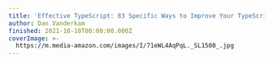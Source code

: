 ```yaml
---
title: 'Effective TypeScript: 83 Specific Ways to Improve Your TypeScript'
author: Dan Vanderkam
finished: 2021-10-10T00:00:00.000Z
coverImage: >-
  https://m.media-amazon.com/images/I/71eWL4AqPqL._SL1500_.jpg
---
```

